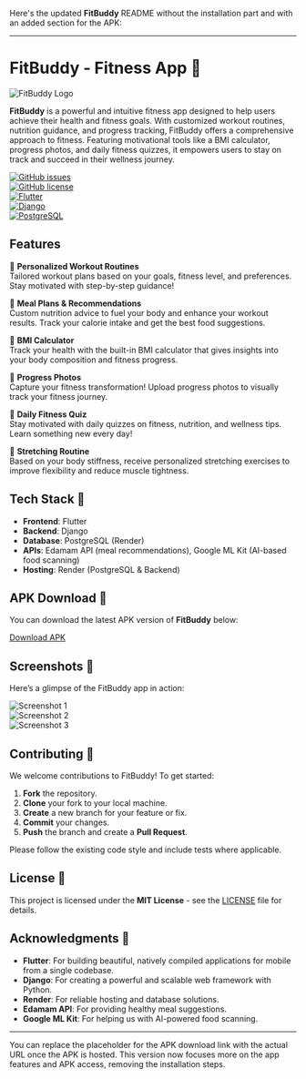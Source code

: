 Here's the updated **FitBuddy** README without the installation part and with an added section for the APK:

---

# FitBuddy - Fitness App 💪

![FitBuddy Logo](https://drive.google.com/uc?export=view&id=1ViLTmOqNk_9d13Jd5tN18mJGAp1KlBfo)
 
**FitBuddy** is a powerful and intuitive fitness app designed to help users achieve their health and fitness goals. With customized workout routines, nutrition guidance, and progress tracking, FitBuddy offers a comprehensive approach to fitness. Featuring motivational tools like a BMI calculator, progress photos, and daily fitness quizzes, it empowers users to stay on track and succeed in their wellness journey.

[![GitHub issues](https://img.shields.io/github/issues/yourusername/fitbuddy)](https://github.com/yourusername/fitbuddy/issues)  
[![GitHub license](https://img.shields.io/github/license/yourusername/fitbuddy)](https://github.com/yourusername/fitbuddy/license)  
[![Flutter](https://img.shields.io/badge/Flutter-v2.10.5-blue)](https://flutter.dev)  
[![Django](https://img.shields.io/badge/Django-v4.0-green)](https://www.djangoproject.com/)  
[![PostgreSQL](https://img.shields.io/badge/PostgreSQL-v13.4-purple)](https://www.postgresql.org/)

## Features

🔹 **Personalized Workout Routines**  
Tailored workout plans based on your goals, fitness level, and preferences. Stay motivated with step-by-step guidance!

🔹 **Meal Plans & Recommendations**  
Custom nutrition advice to fuel your body and enhance your workout results. Track your calorie intake and get the best food suggestions.

🔹 **BMI Calculator**  
Track your health with the built-in BMI calculator that gives insights into your body composition and fitness progress.

🔹 **Progress Photos**  
Capture your fitness transformation! Upload progress photos to visually track your fitness journey.

🔹 **Daily Fitness Quiz**  
Stay motivated with daily quizzes on fitness, nutrition, and wellness tips. Learn something new every day!

🔹 **Stretching Routine**  
Based on your body stiffness, receive personalized stretching exercises to improve flexibility and reduce muscle tightness.

## Tech Stack 🚀

- **Frontend**: Flutter  
- **Backend**: Django  
- **Database**: PostgreSQL (Render)  
- **APIs**: Edamam API (meal recommendations), Google ML Kit (AI-based food scanning)  
- **Hosting**: Render (PostgreSQL & Backend)

## APK Download 📲

You can download the latest APK version of **FitBuddy** below:

[Download APK](https://your-apk-download-link-here)

## Screenshots 📸

Here’s a glimpse of the FitBuddy app in action:

![Screenshot 1](https://your-image-url-here)  
![Screenshot 2](https://your-image-url-here)  
![Screenshot 3](https://your-image-url-here)

## Contributing 🤝

We welcome contributions to FitBuddy! To get started:

1. **Fork** the repository.
2. **Clone** your fork to your local machine.
3. **Create** a new branch for your feature or fix.
4. **Commit** your changes.
5. **Push** the branch and create a **Pull Request**.

Please follow the existing code style and include tests where applicable.

## License 📝

This project is licensed under the **MIT License** - see the [LICENSE](LICENSE) file for details.

## Acknowledgments 🙏

- **Flutter**: For building beautiful, natively compiled applications for mobile from a single codebase.  
- **Django**: For creating a powerful and scalable web framework with Python.  
- **Render**: For reliable hosting and database solutions.  
- **Edamam API**: For providing healthy meal suggestions.  
- **Google ML Kit**: For helping us with AI-powered food scanning.

---

You can replace the placeholder for the APK download link with the actual URL once the APK is hosted. This version now focuses more on the app features and APK access, removing the installation steps.
